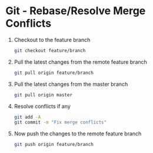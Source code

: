 # Git - Rebase/Resolve Merge Conflicts

1. Checkout to the feature branch
   ```bash
   git checkout feature/branch
   ```
1. Pull the latest changes from the remote feature branch
   ```bash
   git pull origin feature/branch
   ```
1. Pull the latest changes from the master branch
   ```bash
   git pull origin master
   ```
1. Resolve conflicts if any
   ```bash
   git add -A
   git commit -m "Fix merge conflicts"
   ```
1. Now push the changes to the remote feature branch
   ```bash
   git push origin feature/branch
   ```
